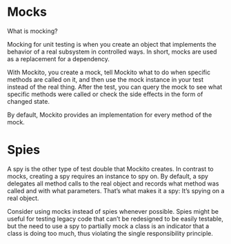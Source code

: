 # Mocks
  What is mocking?  
  
  Mocking for unit testing is when you create an object that implements the behavior of a real subsystem in controlled ways. In short, mocks are used as a replacement for a dependency.
  
  With Mockito, you create a mock, tell Mockito what to do when specific methods are called on it, and then use the mock instance in your test instead of the real thing. After the test, you can query the mock to see what specific methods were called or check the side effects in the form of changed state.
  
  By default, Mockito provides an implementation for every method of the mock.
  
# Spies

A spy is the other type of test double that Mockito creates. In contrast to mocks, creating a spy requires an instance to spy on. By default, a spy delegates all method calls to the real object and records what method was called and with what parameters. That’s what makes it a spy: It’s spying on a real object.

Consider using mocks instead of spies whenever possible. Spies might be useful for testing legacy code that can’t be redesigned to be easily testable, but the need to use a spy to partially mock a class is an indicator that a class is doing too much, thus violating the single responsibility principle.  

